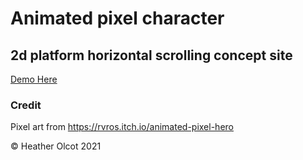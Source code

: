 # Animated pixel character 
## 2d platform horizontal scrolling concept site

[Demo Here](https://hfolcot.github.io/runningCharacter/)

### Credit
Pixel art from https://rvros.itch.io/animated-pixel-hero

&copy; Heather Olcot 2021